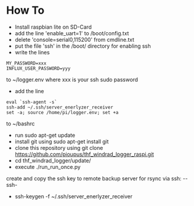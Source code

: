 # How To
- Install raspbian lite on SD-Card
- add the line 'enable_uart=1' to /boot/config.txt
- delete 'console=serial0,115200' from cmdline.txt
- put the file 'ssh' in the /boot/ directory for enabling ssh
- write the lines
```
MY_PASSWORD=xxx
INFLUX_USER_PASSWORD=yyy
```

to ~/logger.env where xxx is your ssh sudo password

- add the line 
```
eval `ssh-agent -s`
ssh-add ~/.ssh/server_enerlyzer_receiver
set -a; source /home/pi/logger.env; set +a
```

to ~/bashrc

- run sudo apt-get update
- install git using sudo apt-get install git
- clone this repository using git clone https://github.com/pioupus/thf_windrad_logger_raspi.git
- cd thf_windrad_logger/update/
- execute ./run_run_once.py

create and copy the ssh key to remote backup server for rsync via ssh:
 --ssh-

- ssh-keygen -f ~/.ssh/server_enerlyzer_receiver
